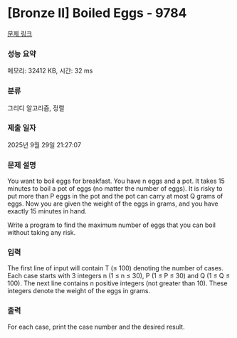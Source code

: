 # [Bronze II] Boiled Eggs - 9784 

[문제 링크](https://www.acmicpc.net/problem/9784) 

### 성능 요약

메모리: 32412 KB, 시간: 32 ms

### 분류

그리디 알고리즘, 정렬

### 제출 일자

2025년 9월 29일 21:27:07

### 문제 설명

<p>You want to boil eggs for breakfast. You have n eggs and a pot. It takes 15 minutes to boil a pot of eggs (no matter the number of eggs). It is risky to put more than P eggs in the pot and the pot can carry at most Q grams of eggs. Now you are given the weight of the eggs in grams, and you have exactly 15 minutes in hand.</p>

<p>Write a program to find the maximum number of eggs that you can boil without taking any risk.</p>

### 입력 

 <p>The first line of input will contain T (≤ 100) denoting the number of cases. Each case starts with 3 integers n (1 ≤ n ≤ 30), P (1 ≤ P ≤ 30) and Q (1 ≤ Q ≤ 100). The next line contains n positive integers (not greater than 10). These integers denote the weight of the eggs in grams.</p>

### 출력 

 <p>For each case, print the case number and the desired result.</p>

